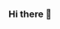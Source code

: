 ### Hi there 👋

<!--
**SattyaP/SattyaP** is a ✨ _special_ ✨ repository because its `README.md` (this file) appears on your GitHub profile.

Hello there this is my profile

- 😁 Hi i'Am Sattya.
- 🔥 I’m currently working on secret
- 🌱 I’m currently learning javascript
- 👯 I’m looking to collaborate on whatever
- 🤔 I’m looking for help with nope
- 💬 Ask me about everything
- 📫 How to reach me: @bngstty
- 😄 Advice : Don't be like physic
- ⚡ Fun fact: Do simple w/ smart think

-->

